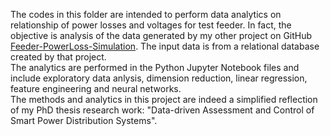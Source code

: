 The codes in this folder are intended to perform data analytics on relationship of power losses and voltages for test feeder. In fact, the objective is analysis of the data generated by my other project on GitHub [Feeder-PowerLoss-Simulation](https://github.com/pooya-bagheri/Feeder-PowerLoss-Simulation). The input data is from a relational database created by that project. 
<br>The analytics are performed in the Python Jupyter Notebook files and include exploratory data anlysis, dimension reduction, linear regression, feature engineering and neural networks.
<br>The methods and analytics in this project are indeed a simplified reflection of my PhD thesis research work: "Data-driven Assessment and Control of Smart Power Distribution Systems".